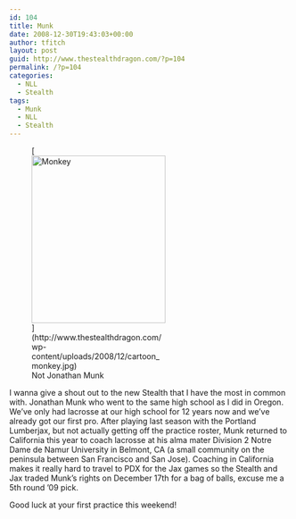 ```yaml
---
id: 104
title: Munk
date: 2008-12-30T19:43:03+00:00
author: tfitch
layout: post
guid: http://www.thestealthdragon.com/?p=104
permalink: /?p=104
categories:
  - NLL
  - Stealth
tags:
  - Munk
  - NLL
  - Stealth
---
```

<figure id="attachment_105" aria-describedby="caption-attachment-105" style="width: 240px" class="wp-caption alignright">[<img class="size-medium wp-image-105" title="Not Jonathan Munk" src="http://www.thestealthdragon.com/wp-content/uploads/2008/12/cartoon_monkey-240x300.jpg" alt="Monkey" width="240" height="300" />](http://www.thestealthdragon.com/wp-content/uploads/2008/12/cartoon_monkey.jpg)<figcaption id="caption-attachment-105" class="wp-caption-text">Not Jonathan Munk</figcaption></figure> 

I wanna give a shout out to the new Stealth that I have the most in common with. Jonathan Munk who went to the same high school as I did in Oregon. We&#8217;ve only had lacrosse at our high school for 12 years now and we&#8217;ve already got our first pro. After playing last season with the Portland Lumberjax, but not actually getting off the practice roster, Munk returned to California this year to coach lacrosse at his alma mater Division 2 Notre Dame de Namur University in Belmont, CA (a small community on the peninsula between San Francisco and San Jose). Coaching in California makes it really hard to travel to PDX for the Jax games so the Stealth and Jax traded Munk&#8217;s rights on December 17th for a bag of balls, excuse me a 5th round &#8217;09 pick.

Good luck at your first practice this weekend!